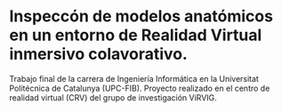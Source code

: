 # Inspeccón de modelos anatómicos en un entorno de Realidad Virtual inmersivo colavorativo.

Trabajo final de la carrera de Ingeniería Informática en la Universitat Politécnica de Catalunya (UPC-FIB). 
Proyecto realizado en el centro de realidad virtual (CRV) del grupo de investigación ViRVIG.
